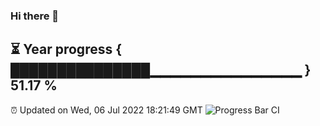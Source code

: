 ### Hi there 👋
⏳ Year progress { ███████████████▁▁▁▁▁▁▁▁▁▁▁▁▁▁▁ } 51.17 %
---
⏰ Updated on Wed, 06 Jul 2022 18:21:49 GMT
![Progress Bar CI](https://github.com/liununu/liununu/workflows/Progress%20Bar%20CI/badge.svg)
